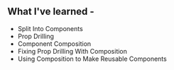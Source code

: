 ## What I've learned -

- Split Into Components
- Prop Drilling
- Component Composition
- Fixing Prop Drilling With Composition
- Using Composition to Make Reusable Components
